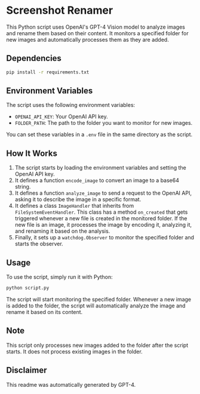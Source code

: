 # Screenshot Renamer

This Python script uses OpenAI's GPT-4 Vision model to analyze images and rename them based on their content. It monitors a specified folder for new images and automatically processes them as they are added.

## Dependencies

```bash
pip install -r requirements.txt
```
## Environment Variables

The script uses the following environment variables:

- `OPENAI_API_KEY`: Your OpenAI API key.
- `FOLDER_PATH`: The path to the folder you want to monitor for new images.

You can set these variables in a `.env` file in the same directory as the script.

## How It Works

1. The script starts by loading the environment variables and setting the OpenAI API key.
2. It defines a function `encode_image` to convert an image to a base64 string.
3. It defines a function `analyze_image` to send a request to the OpenAI API, asking it to describe the image in a specific format.
4. It defines a class `ImageHandler` that inherits from `FileSystemEventHandler`. This class has a method `on_created` that gets triggered whenever a new file is created in the monitored folder. If the new file is an image, it processes the image by encoding it, analyzing it, and renaming it based on the analysis.
5. Finally, it sets up a `watchdog.Observer` to monitor the specified folder and starts the observer.

## Usage

To use the script, simply run it with Python:

```bash
python script.py
```

The script will start monitoring the specified folder. Whenever a new image is added to the folder, the script will automatically analyze the image and rename it based on its content.

## Note
This script only processes new images added to the folder after the script starts. It does not process existing images in the folder.

## Disclaimer
This readme was automatically generated by GPT-4.